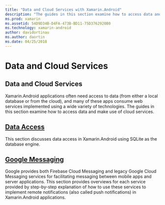 ```yaml
---
title: "Data and Cloud Services with Xamarin.Android"
description: "The guides in this section examine how to access data and make use of cloud services."
ms.prod: xamarin
ms.assetid: 54D9D34B-D4FA-473B-BD11-75D3762920B0
ms.technology: xamarin-android
author: davidortinau
ms.author: daortin
ms.date: 04/25/2018
---
```


# Data and Cloud Services

## Data and Cloud Services

Xamarin.Android applications often need access to data (from either a
local database or from the cloud), and many of these apps consume web
services implemented using a wide variety of technologies. The guides
in this section examine how to access data and make use of cloud
services.

## [Data Access](~/android/data-cloud/data-access/index.md)

This section discusses data access in Xamarin.Android using SQLite as
the database engine.

## [Google Messaging](~/android/data-cloud/google-messaging/index.md)

Google provides both Firebase Cloud Messaging and legacy Google Cloud
Messaging services for facilitating messaging between mobile apps and
server applications. This section provides overviews for each service
provided by step-by-step explanation of how to use these services to
implement remote notifications (also called push notifications) in
Xamarin.Android applications.
